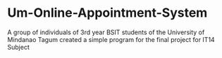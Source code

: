 # Um-Online-Appointment-System
A group of individuals of 3rd year BSIT students of the University of Mindanao Tagum created a simple program for the final project for IT14 Subject
